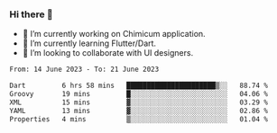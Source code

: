 ### Hi there 👋

<!--
**devcat37/devcat37** is a ✨ _special_ ✨ repository because its `README.md` (this file) appears on your GitHub profile.-->


- 🔭 I’m currently working on Chimicum application.
- 🌱 I’m currently learning Flutter/Dart.
- 👯 I’m looking to collaborate with UI designers.
<!-- - 🤔 I’m looking for help with ... -->

<!--START_SECTION:waka-->

```txt
From: 14 June 2023 - To: 21 June 2023

Dart         6 hrs 58 mins   ██████████████████████▒░░   88.74 %
Groovy       19 mins         █░░░░░░░░░░░░░░░░░░░░░░░░   04.06 %
XML          15 mins         ▓░░░░░░░░░░░░░░░░░░░░░░░░   03.29 %
YAML         13 mins         ▓░░░░░░░░░░░░░░░░░░░░░░░░   02.86 %
Properties   4 mins          ▒░░░░░░░░░░░░░░░░░░░░░░░░   01.04 %
```

<!--END_SECTION:waka-->
